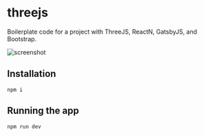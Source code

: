 # threejs

Boilerplate code for a project with ThreeJS, ReactN, GatsbyJS, and Bootstrap.

![screenshot](./threejs.gif)

## Installation

```
npm i
```

## Running the app

```
npm run dev
```
